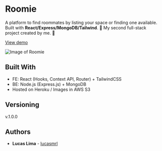 # Roomie

A platform to find roommates by listing your space or finding one available.
Built with **React/Express/MongoDB/Tailwind**. 🚀
My second full-stack project created by me. 😬

[View demo](http://roomiew.herokuapp.com/)

![Image of Roomie](https://github.com/lucasmrl/roomie/blob/master/ezgif.com-resize.gif?raw=true)

## Built With

* FE: React (Hooks, Context API, Router) + TailwindCSS
* BE: Node.js (Express.js) + MongoDB
* Hosted on Heroku / Images in AWS S3

## Versioning

v.1.0.0

## Authors

* **Lucas Lima** - [lucasmrl](https://github.com/lucasmrl)
